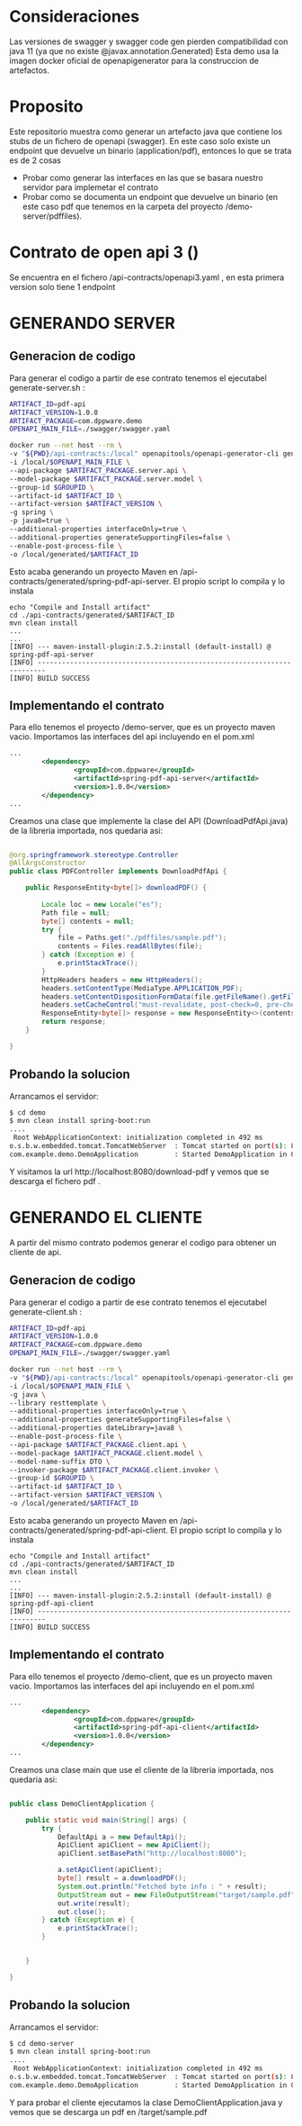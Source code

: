 
# Consideraciones

Las versiones de swagger y swagger code gen pierden compatibilidad con java 11 (ya que no existe @javax.annotation.Generated)
Esta demo usa la imagen docker oficial de openapigenerator para la construccion de artefactos.

# Proposito

Este repositorio muestra como generar un artefacto java que contiene los stubs de un fichero de openapi (swagger).
En este caso solo existe un endpoint que devuelve un binario (application/pdf), entonces lo que se trata es de 2 cosas

- Probar como generar las interfaces en las que se basara nuestro servidor para implemetar el contrato 
- Probar como se documenta un endpoint que devuelve un binario (en este caso pdf que tenemos en la carpeta del proyecto /demo-server/pdffiles).

# Contrato de open api 3 ()
Se encuentra en el fichero /api-contracts/openapi3.yaml , en esta primera version solo tiene 1 endpoint

# GENERANDO SERVER

## Generacion de codigo 
Para generar el codigo a partir de ese contrato tenemos el ejecutabel generate-server.sh :

```sh  
ARTIFACT_ID=pdf-api
ARTIFACT_VERSION=1.0.0
ARTIFACT_PACKAGE=com.dppware.demo
OPENAPI_MAIN_FILE=./swagger/swagger.yaml

docker run --net host --rm \
-v "${PWD}/api-contracts:/local" openapitools/openapi-generator-cli generate \
-i /local/$OPENAPI_MAIN_FILE \
--api-package $ARTIFACT_PACKAGE.server.api \
--model-package $ARTIFACT_PACKAGE.server.model \
--group-id $GROUPID \
--artifact-id $ARTIFACT_ID \
--artifact-version $ARTIFACT_VERSION \
-g spring \
-p java8=true \
--additional-properties interfaceOnly=true \
--additional-properties generateSupportingFiles=false \
--enable-post-process-file \
-o /local/generated/$ARTIFACT_ID
```  
Esto acaba generando un proyecto Maven en /api-contracts/generated/spring-pdf-api-server. El propio script lo compila y lo instala
```  
echo "Compile and Install artifact"
cd ./api-contracts/generated/$ARTIFACT_ID
mvn clean install
...
...
[INFO] --- maven-install-plugin:2.5.2:install (default-install) @ spring-pdf-api-server
[INFO] ------------------------------------------------------------------------
[INFO] BUILD SUCCESS
``` 

## Implementando el contrato
Para ello tenemos el proyecto /demo-server, que es un proyecto maven vacio. Importamos las interfaces del api incluyendo en el pom.xml
```xml 
...
		<dependency>
                <groupId>com.dppware</groupId> 
                <artifactId>spring-pdf-api-server</artifactId> 
                <version>1.0.0</version> 
		</dependency>
...

``` 
Creamos una clase que implemente la clase del API (DownloadPdfApi.java) de la libreria importada, nos quedaria asi:
```java

@org.springframework.stereotype.Controller
@AllArgsConstructor
public class PDFController implements DownloadPdfApi {

    public ResponseEntity<byte[]> downloadPDF() {
    	
    	Locale loc = new Locale("es");
        Path file = null;
        byte[] contents = null;
        try {
			file = Paths.get("./pdffiles/sample.pdf");
			contents = Files.readAllBytes(file);
		} catch (Exception e) {
			e.printStackTrace();
		}         
        HttpHeaders headers = new HttpHeaders();
        headers.setContentType(MediaType.APPLICATION_PDF);
        headers.setContentDispositionFormData(file.getFileName().getFileName().toString(), file.getFileName().toString());
        headers.setCacheControl("must-revalidate, post-check=0, pre-check=0");
        ResponseEntity<byte[]> response = new ResponseEntity<>(contents, headers, HttpStatus.OK);
        return response;
    }

}


``` 

## Probando la solucion
Arrancamos el servidor:
```sh 
$ cd demo
$ mvn clean install spring-boot:run 
....
 Root WebApplicationContext: initialization completed in 492 ms
o.s.b.w.embedded.tomcat.TomcatWebServer  : Tomcat started on port(s): 8080 (http) with context path ''
com.example.demo.DemoApplication         : Started DemoApplication in 0.944 seconds (JVM running for 1.159)
``` 

Y visitamos la url  http://localhost:8080/download-pdf y vemos que se descarga el fichero pdf .

# GENERANDO EL CLIENTE
A partir del mismo contrato podemos generar el codigo para obtener un cliente de api.


## Generacion de codigo 
Para generar el codigo a partir de ese contrato tenemos el ejecutabel generate-client.sh :

```sh  
ARTIFACT_ID=pdf-api
ARTIFACT_VERSION=1.0.0
ARTIFACT_PACKAGE=com.dppware.demo
OPENAPI_MAIN_FILE=./swagger/swagger.yaml

docker run --net host --rm \
-v "${PWD}/api-contracts:/local" openapitools/openapi-generator-cli generate \
-i /local/$OPENAPI_MAIN_FILE \
-g java \
--library resttemplate \
--additional-properties interfaceOnly=true \
--additional-properties generateSupportingFiles=false \
--additional-properties dateLibrary=java8 \
--enable-post-process-file \
--api-package $ARTIFACT_PACKAGE.client.api \
--model-package $ARTIFACT_PACKAGE.client.model \
--model-name-suffix DTO \
--invoker-package $ARTIFACT_PACKAGE.client.invoker \
--group-id $GROUPID \
--artifact-id $ARTIFACT_ID \
--artifact-version $ARTIFACT_VERSION \
-o /local/generated/$ARTIFACT_ID

```  
Esto acaba generando un proyecto Maven en /api-contracts/generated/spring-pdf-api-client. El propio script lo compila y lo instala
```  
echo "Compile and Install artifact"
cd ./api-contracts/generated/$ARTIFACT_ID
mvn clean install
...
...
[INFO] --- maven-install-plugin:2.5.2:install (default-install) @ spring-pdf-api-client
[INFO] ------------------------------------------------------------------------
[INFO] BUILD SUCCESS
``` 

## Implementando el contrato
Para ello tenemos el proyecto /demo-client, que es un proyecto maven vacio. Importamos las interfaces del api incluyendo en el pom.xml
```xml 
...
		<dependency>
                <groupId>com.dppware</groupId> 
                <artifactId>spring-pdf-api-client</artifactId> 
                <version>1.0.0</version> 
		</dependency>
...

``` 
Creamos una clase main que use el cliente de la libreria importada, nos quedaria asi:
```java

public class DemoClientApplication {

	public static void main(String[] args) {
		try {
			DefaultApi a = new DefaultApi();
			ApiClient apiClient = new ApiClient();
			apiClient.setBasePath("http://localhost:8080");

			a.setApiClient(apiClient);
			byte[] result = a.downloadPDF();
			System.out.println("Fetched byte info : " + result);
			OutputStream out = new FileOutputStream("target/sample.pdf");
			out.write(result);
			out.close();
		} catch (Exception e) {
			e.printStackTrace();
		}


	}

}


``` 

## Probando la solucion
Arrancamos el servidor:
```sh 
$ cd demo-server
$ mvn clean install spring-boot:run 
....
 Root WebApplicationContext: initialization completed in 492 ms
o.s.b.w.embedded.tomcat.TomcatWebServer  : Tomcat started on port(s): 8080 (http) with context path ''
com.example.demo.DemoApplication         : Started DemoApplication in 0.944 seconds (JVM running for 1.159)
``` 

Y para probar el cliente ejecutamos la clase DemoClientApplication.java y vemos que se descarga un pdf en /target/sample.pdf
